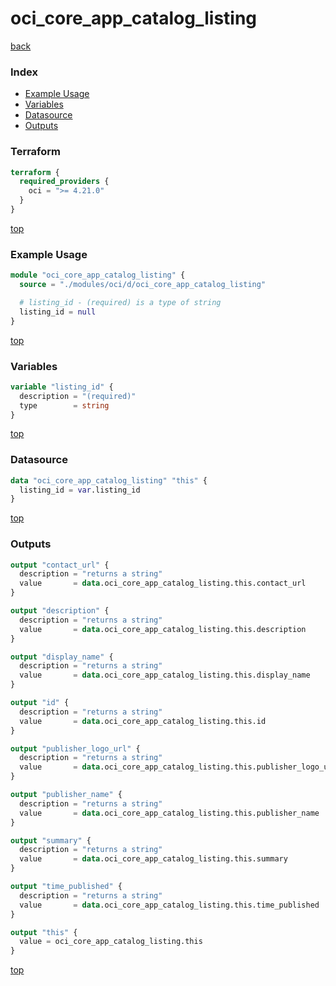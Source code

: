 # oci_core_app_catalog_listing

[back](../oci.md)

### Index

- [Example Usage](#example-usage)
- [Variables](#variables)
- [Datasource](#datasource)
- [Outputs](#outputs)

### Terraform

```terraform
terraform {
  required_providers {
    oci = ">= 4.21.0"
  }
}
```

[top](#index)

### Example Usage

```terraform
module "oci_core_app_catalog_listing" {
  source = "./modules/oci/d/oci_core_app_catalog_listing"

  # listing_id - (required) is a type of string
  listing_id = null
}
```

[top](#index)

### Variables

```terraform
variable "listing_id" {
  description = "(required)"
  type        = string
}
```

[top](#index)

### Datasource

```terraform
data "oci_core_app_catalog_listing" "this" {
  listing_id = var.listing_id
}
```

[top](#index)

### Outputs

```terraform
output "contact_url" {
  description = "returns a string"
  value       = data.oci_core_app_catalog_listing.this.contact_url
}

output "description" {
  description = "returns a string"
  value       = data.oci_core_app_catalog_listing.this.description
}

output "display_name" {
  description = "returns a string"
  value       = data.oci_core_app_catalog_listing.this.display_name
}

output "id" {
  description = "returns a string"
  value       = data.oci_core_app_catalog_listing.this.id
}

output "publisher_logo_url" {
  description = "returns a string"
  value       = data.oci_core_app_catalog_listing.this.publisher_logo_url
}

output "publisher_name" {
  description = "returns a string"
  value       = data.oci_core_app_catalog_listing.this.publisher_name
}

output "summary" {
  description = "returns a string"
  value       = data.oci_core_app_catalog_listing.this.summary
}

output "time_published" {
  description = "returns a string"
  value       = data.oci_core_app_catalog_listing.this.time_published
}

output "this" {
  value = oci_core_app_catalog_listing.this
}
```

[top](#index)